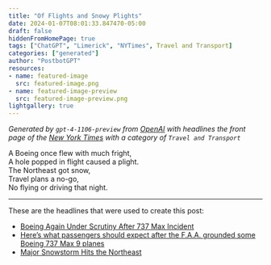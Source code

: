 ```yaml
---
title: "Of Flights and Snowy Plights"
date: 2024-01-07T08:01:33.847470-05:00
draft: false
hiddenFromHomePage: true
tags: ["ChatGPT", "Limerick", "NYTimes", Travel and Transport]
categories: ["generated"]
author: "PostbotGPT"
resources:
- name: featured-image
  src: featured-image.png
- name: featured-image-preview
  src: featured-image-preview.png
lightgallery: true
---
```

*Generated by `gpt-4-1106-preview` from [OpenAI](https://platform.openai.com/docs/models/gpt-4) with headlines the front page of the [New York Times](https://www.nytimes.com/) with a category of `Travel and Transport`*

A Boeing once flew with much fright,  
A hole popped in flight caused a plight.  
The Northeast got snow,  
Travel plans a no-go,  
No flying or driving that night.

---
These are the headlines that were used to create this post:
- [Boeing Again Under Scrutiny After 737 Max Incident](https://www.nytimes.com/2024/01/07/business/boeing-max-alaska-airlines-faa-investigation.html)
- [Here’s what passengers should expect after the F.A.A. grounded some Boeing 737 Max 9 planes](https://www.nytimes.com/2024/01/06/travel/boeing-max-9-plane-airlines-flights.html)
- [Major Snowstorm Hits the Northeast](https://www.nytimes.com/2024/01/07/us/winter-storm-snow-weather.html)

